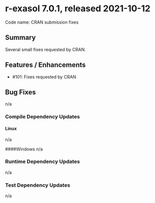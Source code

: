 # r-exasol 7.0.1, released 2021-10-12

Code name: CRAN submission fixes

## Summary 

Several small fixes requested by CRAN.

## Features / Enhancements
 - #101: Fixes requested by CRAN

## Bug Fixes
n/a

### Compile Dependency Updates

#### Linux
n/a

####Windows
n/a

### Runtime Dependency Updates
n/a

### Test Dependency Updates
n/a